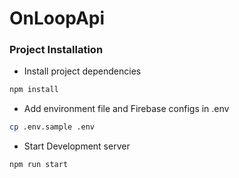 # OnLoopApi
### Project Installation
- Install project dependencies
```sh
npm install
```
- Add environment file and Firebase configs in .env
```sh
cp .env.sample .env
```

- Start Development server
```sh
npm run start
```
